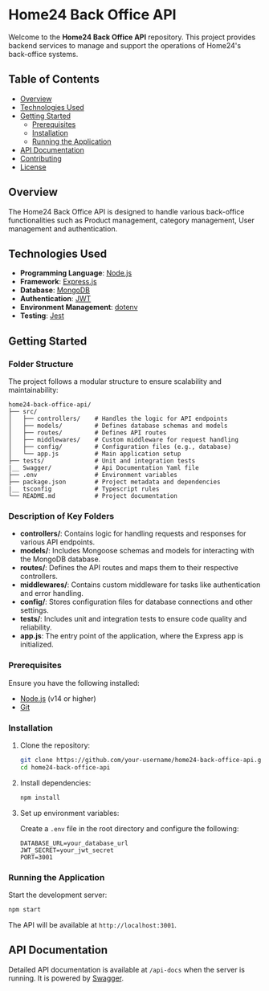 # Home24 Back Office API

Welcome to the **Home24 Back Office API** repository. This project provides backend services to manage and support the operations of Home24's back-office systems.

## Table of Contents

- [Overview](#overview)
- [Technologies Used](#technologies-used)
- [Getting Started](#getting-started)
  - [Prerequisites](#prerequisites)
  - [Installation](#installation)
  - [Running the Application](#running-the-application)
- [API Documentation](#api-documentation)
- [Contributing](#contributing)
- [License](#license)

## Overview

The Home24 Back Office API is designed to handle various back-office functionalities such as Product management, category management, User management and authentication.

## Technologies Used

- **Programming Language**: [Node.js](https://nodejs.org/)
- **Framework**: [Express.js](https://expressjs.com/)
- **Database**: [MongoDB](https://www.mongodb.com/)
- **Authentication**: [JWT](https://jwt.io/)
- **Environment Management**: [dotenv](https://github.com/motdotla/dotenv)
- **Testing**: [Jest](https://jestjs.io/)

## Getting Started

### Folder Structure

The project follows a modular structure to ensure scalability and maintainability:

```
home24-back-office-api/
├── src/
│   ├── controllers/    # Handles the logic for API endpoints
│   ├── models/         # Defines database schemas and models
│   ├── routes/         # Defines API routes
│   ├── middlewares/    # Custom middleware for request handling
│   ├── config/         # Configuration files (e.g., database)
│   └── app.js          # Main application setup
├── tests/              # Unit and integration tests
|__ Swagger/            # Api Documentation Yaml file
├── .env                # Environment variables
├── package.json        # Project metadata and dependencies
|__ tsconfig            # Typescript rules
└── README.md           # Project documentation
```

### Description of Key Folders

- **controllers/**: Contains logic for handling requests and responses for various API endpoints.
- **models/**: Includes Mongoose schemas and models for interacting with the MongoDB database.
- **routes/**: Defines the API routes and maps them to their respective controllers.
- **middlewares/**: Contains custom middleware for tasks like authentication and error handling.
- **config/**: Stores configuration files for database connections and other settings.
- **tests/**: Includes unit and integration tests to ensure code quality and reliability.
- **app.js**: The entry point of the application, where the Express app is initialized.

### Prerequisites

Ensure you have the following installed:

- [Node.js](https://nodejs.org/) (v14 or higher)
- [Git](https://git-scm.com/)

### Installation

1. Clone the repository:

   ```bash
   git clone https://github.com/your-username/home24-back-office-api.git
   cd home24-back-office-api
   ```

2. Install dependencies:

   ```bash
   npm install
   ```

3. Set up environment variables:

   Create a `.env` file in the root directory and configure the following:

   ```env
   DATABASE_URL=your_database_url
   JWT_SECRET=your_jwt_secret
   PORT=3001
   ```

### Running the Application

Start the development server:

```bash
npm start
```

The API will be available at `http://localhost:3001`.

## API Documentation

Detailed API documentation is available at `/api-docs` when the server is running. It is powered by [Swagger](https://swagger.io/).
